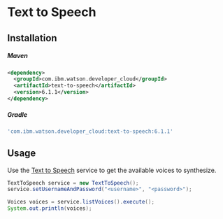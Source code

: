 # Text to Speech

## Installation

##### Maven
```xml
<dependency>
  <groupId>com.ibm.watson.developer_cloud</groupId>
  <artifactId>text-to-speech</artifactId>
  <version>6.1.1</version>
</dependency>
```

##### Gradle
```gradle
'com.ibm.watson.developer_cloud:text-to-speech:6.1.1'
```

## Usage
Use the [Text to Speech][text_to_speech] service to get the available voices to synthesize.

```java
TextToSpeech service = new TextToSpeech();
service.setUsernameAndPassword("<username>", "<password>");

Voices voices = service.listVoices().execute();
System.out.println(voices);
```

[text_to_speech]: https://console.bluemix.net/docs/services/text-to-speech/index.html
